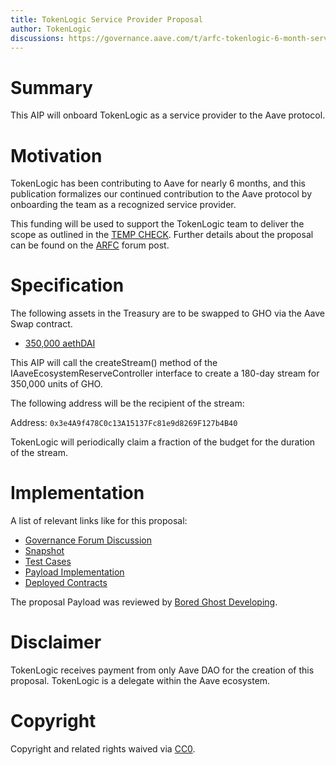 ```yaml
---
title: TokenLogic Service Provider Proposal
author: TokenLogic
discussions: https://governance.aave.com/t/arfc-tokenlogic-6-month-service-provider-proposal/14793
---
```


# Summary

This AIP will onboard TokenLogic as a service provider to the Aave protocol.

# Motivation

TokenLogic has been contributing to Aave for nearly 6 months, and this publication formalizes our continued contribution to the Aave protocol by onboarding the team as a recognized service provider.

This funding will be used to support the TokenLogic team to deliver the scope as outlined in the [TEMP CHECK](https://snapshot.org/#/aave.eth/proposal/0x05636d75aae6e99be9c79a6337603f69213d34c3cf0b518842aa994f2ec790bf). Further details about the proposal can be found on the [ARFC](https://governance.aave.com/t/arfc-tokenlogic-6-month-service-provider-proposal/14793) forum post.

# Specification

The following assets in the Treasury are to be swapped to GHO via the Aave Swap contract.

- [350,000 aethDAI](https://etherscan.io/token/0x018008bfb33d285247a21d44e50697654f754e63?a=0x464C71f6c2F760DdA6093dCB91C24c39e5d6e18c)

This AIP will call the createStream() method of the IAaveEcosystemReserveController interface to create a 180-day stream for 350,000 units of GHO.

The following address will be the recipient of the stream:

Address: `0x3e4A9f478C0c13A15137Fc81e9d8269F127b4B40`

TokenLogic will periodically claim a fraction of the budget for the duration of the stream.

# Implementation

A list of relevant links like for this proposal:

- [Governance Forum Discussion](https://governance.aave.com/t/arfc-tokenlogic-6-month-service-provider-proposal/14793)
- [Snapshot](https://snapshot.org/#/aave.eth/proposal/0x272af88d9639fd246943630d7ad053cea73db9d6b5bfeca222d9a8906991168b)
- [Test Cases](https://github.com/bgd-labs/aave-proposals/blob/da71e84ff0ed0cad7d8c05520c7c76b77e9ddaf1/src/TokenLogicFunding_20230919/TokenLogicFunding_20230919.t.sol)
- [Payload Implementation](https://github.com/bgd-labs/aave-proposals/blob/da71e84ff0ed0cad7d8c05520c7c76b77e9ddaf1/src/TokenLogicFunding_20230919/TokenLogicFunding_20230919.sol)
- [Deployed Contracts](https://etherscan.io/address/0xe5cac83f10f9eed3fe1575aee87de030815f1d83)

The proposal Payload was reviewed by [Bored Ghost Developing](https://bgdlabs.com/).

# Disclaimer

TokenLogic receives payment from only Aave DAO for the creation of this proposal. TokenLogic is a delegate within the Aave ecosystem.

# Copyright

Copyright and related rights waived via [CC0](https://creativecommons.org/publicdomain/zero/1.0/).
